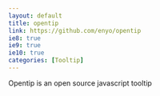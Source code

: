 ```yaml
---
layout: default
title: opentip
link: https://github.com/enyo/opentip
ie8: true
ie9: true
ie10: true
categories: [Tooltip]
---
```

Opentip is an open source javascript tooltip 
